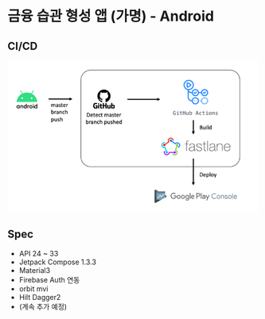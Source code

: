 # 금융 습관 형성 앱 (가명) - Android

## CI/CD

![CI/CD](CICD.png)

## Spec
- API 24 ~ 33
- Jetpack Compose 1.3.3
- Material3
- Firebase Auth 연동
- orbit mvi
- Hilt Dagger2
- (계속 추가 예정)
